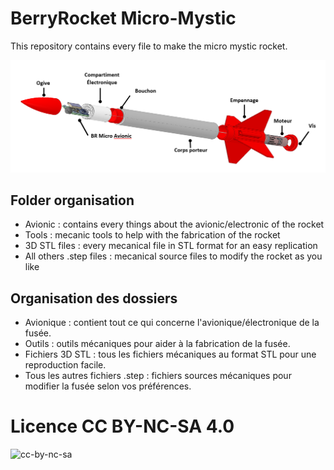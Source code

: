 # BerryRocket Micro-Mystic

This repository contains every file to make the micro mystic rocket.

![alt tag](https://github.com/berryrocket/Micro-Mystic/blob/main/Vue%20d'ensemble.png)

## Folder organisation

- Avionic : contains every things about the avionic/electronic of the rocket
- Tools : mecanic tools to help with the fabrication of the rocket
- 3D STL files : every mecanical file in STL format for an easy replication
- All others .step files : mecanical source files to modify the rocket as you like

## Organisation des dossiers

- Avionique : contient tout ce qui concerne l'avionique/électronique de la fusée.
- Outils : outils mécaniques pour aider à la fabrication de la fusée.
- Fichiers 3D STL : tous les fichiers mécaniques au format STL pour une reproduction facile.
- Tous les autres fichiers .step : fichiers sources mécaniques pour modifier la fusée selon vos préférences.

# Licence CC BY-NC-SA 4.0
![cc-by-nc-sa](https://user-images.githubusercontent.com/1367183/214925257-8b6ebb08-f1ee-49e5-85f3-be77d70f8bf6.png)
